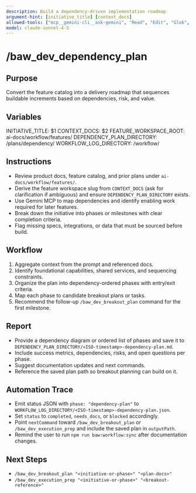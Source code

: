 ```yaml
---
description: Build a dependency-driven implementation roadmap
argument-hint: [initiative_title] [context_docs]
allowed-tools: ["mcp__gemini-cli__ask-gemini", "Read", "Edit", "Glob", "Grep", "MultiEdit", "Bash"]
model: claude-sonnet-4-5
---
```


# /baw_dev_dependency_plan

## Purpose
Convert the feature catalog into a delivery roadmap that sequences buildable increments based on dependencies, risk, and value.

## Variables
INITIATIVE_TITLE: $1
CONTEXT_DOCS: $2
FEATURE_WORKSPACE_ROOT: ai-docs/workflow/features/
DEPENDENCY_PLAN_DIRECTORY: <feature-workspace>/plans/dependency/
WORKFLOW_LOG_DIRECTORY: <feature-workspace>/workflow/

## Instructions
- Review product docs, feature catalog, and prior plans under `ai-docs/workflow/features/`.
- Derive the feature workspace slug from `CONTEXT_DOCS` (ask for clarification if ambiguous) and ensure `DEPENDENCY_PLAN_DIRECTORY` exists.
- Use Gemini MCP to map dependencies and identify enabling work required for later features.
- Break down the initiative into phases or milestones with clear completion criteria.
- Flag missing specs, integrations, or data that must be sourced before build.

## Workflow
1. Aggregate context from the prompt and referenced docs.
2. Identify foundational capabilities, shared services, and sequencing constraints.
3. Organize the plan into dependency-ordered phases with entry/exit criteria.
4. Map each phase to candidate breakout plans or tasks.
5. Recommend the follow-up `/baw_dev_breakout_plan` command for the first milestone.

## Report
- Provide a dependency diagram or ordered list of phases and save it to `DEPENDENCY_PLAN_DIRECTORY/<ISO-timestamp>-dependency-plan.md`.
- Include success metrics, dependencies, risks, and open questions per phase.
- Suggest documentation updates and next commands.
- Reference the saved plan path so breakout planning can build on it.

## Automation Trace
- Emit status JSON with `phase: "dependency-plan"` to `WORKFLOW_LOG_DIRECTORY/<ISO-timestamp>-dependency-plan.json`.
- Set `status` to `completed`, `needs_docs`, or `blocked` accordingly.
- Point `nextCommand` toward `/baw_dev_breakout_plan` or `/baw_dev_execution_prep` and include the saved plan in `outputPath`.
- Remind the user to run `npm run baw:workflow:sync` after documentation changes.

## Next Steps
- `/baw_dev_breakout_plan "<initiative-or-phase>" "<plan-docs>"`
- `/baw_dev_execution_prep "<initiative-or-phase>" "<breakout-reference>"`
